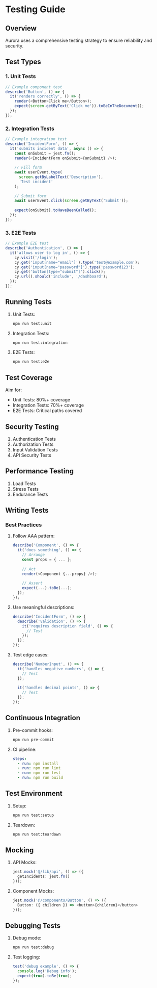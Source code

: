 # Testing Guide

## Overview

Aurora uses a comprehensive testing strategy to ensure reliability and security.

## Test Types

### 1. Unit Tests

```typescript
// Example component test
describe('Button', () => {
  it('renders correctly', () => {
    render(<Button>Click me</Button>);
    expect(screen.getByText('Click me')).toBeInTheDocument();
  });
});
```

### 2. Integration Tests

```typescript
// Example integration test
describe('IncidentForm', () => {
  it('submits incident data', async () => {
    const onSubmit = jest.fn();
    render(<IncidentForm onSubmit={onSubmit} />);
    
    // Fill form
    await userEvent.type(
      screen.getByLabelText('Description'),
      'Test incident'
    );
    
    // Submit form
    await userEvent.click(screen.getByText('Submit'));
    
    expect(onSubmit).toHaveBeenCalled();
  });
});
```

### 3. E2E Tests

```typescript
// Example E2E test
describe('Authentication', () => {
  it('allows user to log in', () => {
    cy.visit('/login');
    cy.get('input[name="email"]').type('test@example.com');
    cy.get('input[name="password"]').type('password123');
    cy.get('button[type="submit"]').click();
    cy.url().should('include', '/dashboard');
  });
});
```

## Running Tests

1. Unit Tests:
   ```bash
   npm run test:unit
   ```

2. Integration Tests:
   ```bash
   npm run test:integration
   ```

3. E2E Tests:
   ```bash
   npm run test:e2e
   ```

## Test Coverage

Aim for:
- Unit Tests: 80%+ coverage
- Integration Tests: 70%+ coverage
- E2E Tests: Critical paths covered

## Security Testing

1. Authentication Tests
2. Authorization Tests
3. Input Validation Tests
4. API Security Tests

## Performance Testing

1. Load Tests
2. Stress Tests
3. Endurance Tests

## Writing Tests

### Best Practices

1. Follow AAA pattern:
   ```typescript
   describe('Component', () => {
     it('does something', () => {
       // Arrange
       const props = { ... };
       
       // Act
       render(<Component {...props} />);
       
       // Assert
       expect(...).toBe(...);
     });
   });
   ```

2. Use meaningful descriptions:
   ```typescript
   describe('IncidentForm', () => {
     describe('validation', () => {
       it('requires description field', () => {
         // Test
       });
     });
   });
   ```

3. Test edge cases:
   ```typescript
   describe('NumberInput', () => {
     it('handles negative numbers', () => {
       // Test
     });
     
     it('handles decimal points', () => {
       // Test
     });
   });
   ```

## Continuous Integration

1. Pre-commit hooks:
   ```bash
   npm run pre-commit
   ```

2. CI pipeline:
   ```yaml
   steps:
     - run: npm install
     - run: npm run lint
     - run: npm run test
     - run: npm run build
   ```

## Test Environment

1. Setup:
   ```bash
   npm run test:setup
   ```

2. Teardown:
   ```bash
   npm run test:teardown
   ```

## Mocking

1. API Mocks:
   ```typescript
   jest.mock('@/lib/api', () => ({
     getIncidents: jest.fn()
   }));
   ```

2. Component Mocks:
   ```typescript
   jest.mock('@/components/Button', () => ({
     Button: ({ children }) => <button>{children}</button>
   }));
   ```

## Debugging Tests

1. Debug mode:
   ```bash
   npm run test:debug
   ```

2. Test logging:
   ```typescript
   test('debug example', () => {
     console.log('Debug info');
     expect(true).toBe(true);
   });
   ```